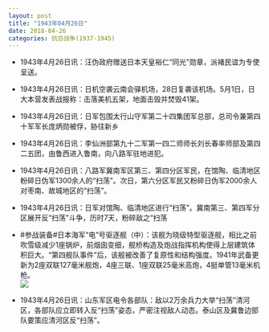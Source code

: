 ```yaml
---
layout: post
title: "1943年04月26日"
date: 2018-04-26
categories: 抗日战争(1937-1945)
---
```


<meta name="referrer" content="no-referrer" />

- 1943年4月26日讯：汪伪政府赠送日本天皇裕仁“同光”勋章，派褚民谊为专使呈送。 

- 1943年4月26日讯：日机空袭云南会驿机场，28日复袭该机场。5月1日，日大本营发表战报称：击落美机五架，地面击毁并焚毁41架。 

- 1943年4月26日讯：日军包围太行山守军第二十四集团军总部，总司令兼第四十军军长庞炳勋被俘，胁往新乡 

- 1943年4月26日讯：李仙洲部第九十二军第一四二师师长刘长春率师部及第四二五团，由鲁西进入鲁南，向八路军驻地进犯。 

- 1943年4月26日讯：八路军冀南军区第三、第四分区军民，在馆陶、临清地区粉碎日伪军1300余人的“扫荡”。次日，第六分区军民又粉碎日伪军2000余人对枣南、故城地区的“扫荡”。 

- 1943年4月26日讯：日军对馆陶、临清地区进行“扫荡”。冀南第三、第四军分区展开反“扫荡”斗争，历时7天，粉碎敌之“扫荡 

- #参战装备#日本海军“电”号驱逐舰（中）：该舰为晓级特型驱逐舰，相比之前吹雪级减少1座锅炉，前烟囱变细，舰桥构造及炮战指挥机构使得上层建筑体积巨大。“第四舰队事件”后，该舰被改善了复原性和结构强度。1941年武备更新为2座双联127毫米舰炮，4座三联、1座双联25毫米高炮，4挺单管13毫米机枪。 <br/><img src="https://wx3.sinaimg.cn/large/aca367d8ly1fqptunuz6lj20dc09amyj.jpg" />

- 1943年4月26日讯：山东军区电令各部队：敌以2万余兵力大举“扫荡”清河区，各部队应立即转入反“扫荡”姿态，严密注视敌人动态。泰山区及冀鲁边部队要策应清河区反“扫荡”。 

